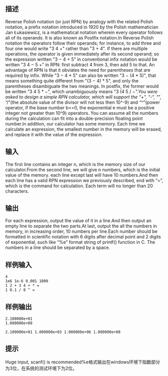 ## 描述


Reverse Polish notation (or just RPN) by analogy with the related Polish notation, a prefix notation introduced in 1920 by the Polish mathematician Jan Łukasiewicz, is a mathematical notation wherein every operator follows all of its operands. It is also known as Postfix notation.In Reverse Polish notation the operators follow their operands; for instance, to add three and four one would write "3 4 +" rather than "3 + 4". If there are multiple operations, the operator is given immediately after its second operand; so the expression written "3 − 4 + 5" in conventional infix notation would be written "3 4 − 5 +" in RPN: first subtract 4 from 3, then add 5 to that. An advantage of RPN is that it obviates the need for parentheses that are required by infix. While "3 − 4 * 5" can also be written "3 − (4 * 5)", that means something quite different from "(3 − 4) * 5", and only the parentheses disambiguate the two meanings. In postfix, the former would be written "3 4 5 * −", which unambiguously means "3 (4 5 *) −".You were asked to design a simple RPN calculator, which will support the “+”, “-“, “*”, “/”(the absolute value of the divisor will not less then 10^-9) and “^”(power operator, if the base number b<=0, the exponential e must be a positive integer not greater than 10^9) operators. You can assume all the numbers during the calculation can fit into a double-precision floating point number.In addition, our calculator has some memory. Each time we calculate an expression, the smallest number in the memory will be erased, and replace it with the value of the expression.

## 输入


The first line contains an integer n, which is the memory size of our calculator.From the second line, we will give n numbers, which is the initial value of the memory. each line except last will have 10 numbers.And then each line has a valid RPN expression we previously described, end with “=”, which is the command for calculation. Each term will no longer than 20 characters.

## 输出


For each expression, output the value of it in a line.And then output an empty line to separate the two parts.At last, output the all the numbers in memory, in increasing order, 10 numbers per line.Each number should be formatted in scientific notation with 6 digits after decimal point and 2 digits of exponential, such like “%e” format string of printf() function in C. The numbers in a line should be separated by a space.

## 样例输入


```
4
1e6 1e-6 0.001 1000
1 2 + 3 4 + * =
1 0.1 / 8 ^ =
```


## 样例输出


```
2.100000e+01
1.000000e+08

2.100000e+01 1.000000e+03 1.000000e+06 1.000000e+08
```


## 提示


Huge input, scanf() is recommended%e格式输出在windows环境下指数部分为3位，在系统的测试环境下为2位。

